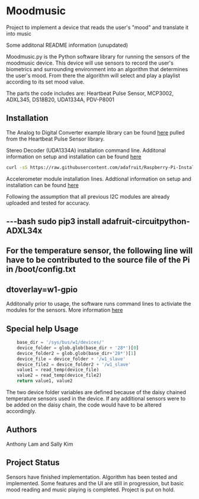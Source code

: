 # Moodmusic
Project to implement a device that reads the user's "mood" and translate it into music


Some additonal README information (unupdated)

Moodmusic.py is the Python software library for running the sensors of the moodmusic device.
This device will use sensors to record the user's biometrics and surrounding environment into
an algorithm that determines the user's mood. From there the algorithm will select and play a
playlist according to its set mood value. 

The parts the code includes are: Heartbeat Pulse Sensor, MCP3002, ADXL345, DS18B20, UDA1334A, PDV-P8001


## Installation

The Analog to Digital Converter example library can be found [here](https://github.com/tutRPi/Raspberry-Pi-Heartbeat-Pulse-Sensor/blob/master/MCP3008.py) 
pulled from the Heartbeat Pulse Sensor library.

Stereo Decoder (UDA1334A) installation command line. Additonal information on setup and installation can be found [here](https://learn.adafruit.com/adafruit-i2s-stereo-decoder-uda1334a/raspberry-pi-usage)

```bash
curl -sS https://raw.githubusercontent.com/adafruit/Raspberry-Pi-Installer-Scripts/master/i2samp.sh | bash
```
Accelerometer module installation lines. Addtional information on setup and installation can be found [here](https://pimylifeup.com/raspberry-pi-accelerometer-adxl345/)

Following the assumption that all previous I2C modules are already uploaded and tested for accuracy.

---bash
sudo pip3 install adafruit-circuitpython-ADXL34x
---

For the temperature sensor, the following line will have to be contributed to the source file of the Pi in /boot/config.txt
---
dtoverlay=w1-gpio
---
Additonally prior to usage, the software runs command lines to activiate the modules for the sensors. More information [here](https://blog.oddbit.com/post/2018-03-27-multiple-1-wire-buses-on-the-/)


## Special help Usage

```python
    base_dir = '/sys/bus/w1/devices/'
    device_folder = glob.glob(base_dir + '28*')[0]
    device_folder2 = glob.glob(base_dir+'28*')[1]
    device_file = device_folder + '/w1_slave'
    device_file2 = device_folder2 + '/w1_slave'
    value1 = read_temp(device_file)
    value2 = read_temp(device_file2)
    return value1, value2
```
The two device folder variables are defined because of the daisy chained temperature sensors used in the device.
If any additional sensors were to be added on the daisy chain, the code would have to be altered accordingly.


## Authors
Anthony Lam and Sally Kim


## Project Status
Sensors have finished implementation. Algorithm has been tested and implemented. Some features and the UI are still in progression, but basic mood reading and music playing is completed. Project is put on hold. 
